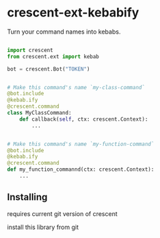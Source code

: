 # crescent-ext-kebabify

Turn your command names into kebabs.

```python

import crescent
from crescent.ext import kebab

bot = crescent.Bot("TOKEN")


# Make this command's name `my-class-command`
@bot.include
@kebab.ify
@crescent.command
class MyClassCommand:
    def callback(self, ctx: crescent.Context):
        ...


# Make this command's name `my-function-command`
@bot.include
@kebab.ify
@crescent.command
def my_function_commannd(ctx: crescent.Context):
    ...

```

## Installing
requires current git version of crescent

install this library from git
